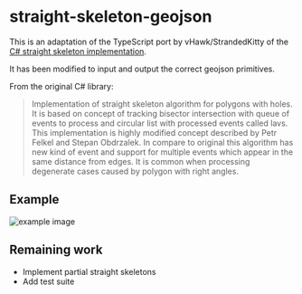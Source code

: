 # straight-skeleton-geojson

This is an adaptation of the TypeScript port by vHawk/StrandedKitty of the [C# straight skeleton implementation](https://github.com/reinterpretcat/csharp-libs/tree/master/straight_skeleton).

It has been modified to input and output the correct geojson primitives.

From the original C# library:

> Implementation of straight skeleton algorithm for polygons with holes. It is based on concept of tracking bisector intersection with queue of events to process and circular list with processed events called lavs. This implementation is highly modified concept described by Petr Felkel and Stepan Obdrzalek. In compare to original this algorithm has new kind of event and support for multiple events which appear in the same distance from edges. It is common when processing degenerate cases caused by polygon with right angles.

## Example

![example image](https://i.imgur.com/9l7Qq7g.png)

## Remaining work

- Implement partial straight skeletons
- Add test suite
